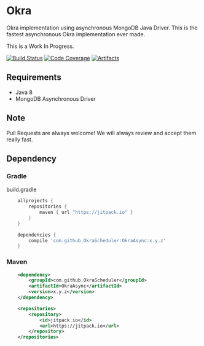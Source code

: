 # Okra 

Okra implementation using asynchronous MongoDB Java Driver.
This is the fastest asynchronous Okra implementation ever made.

This is a Work In Progress.

[![Build Status][travis-badge]][travis-url] [![Code Coverage][codecov-badge]][codecov-url] [![Artifacts][jitpack-badge]][jitpack-url]

## Requirements

* Java 8
* MongoDB Asynchronous Driver

## Note 

Pull Requests are always welcome! We will always review and accept them really fast.

## Dependency

### Gradle

build.gradle

```groovy
    allprojects {
        repositories {
            maven { url "https://jitpack.io" }
        }
    }
```

```groovy
    dependencies {
        compile 'com.github.OkraScheduler:OkraAsync:x.y.z'
    }
```

### Maven

```xml
    <dependency>
        <groupId>com.github.OkraScheduler</groupId>
        <artifactId>OkraAsync</artifactId>
        <version>x.y.z</version>
    </dependency>

    <repositories>
        <repository>
            <id>jitpack.io</id>
            <url>https://jitpack.io</url>
        </repository>
    </repositories>
```

[codecov-badge]: https://codecov.io/gh/OkraScheduler/OkraAsync/branch/master/graph/badge.svg
[codecov-url]: https://codecov.io/gh/OkraScheduler/OkraAsync
[travis-badge]: https://travis-ci.org/OkraScheduler/OkraAsync.svg?branch=master
[travis-url]: https://travis-ci.org/OkraScheduler/OkraAsync
[jitpack-badge]: https://jitpack.io/v/OkraScheduler/OkraAsync.svg
[jitpack-url]: https://jitpack.io/#OkraScheduler/OkraAsync
